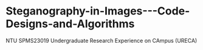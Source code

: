 # Steganography-in-Images---Code-Designs-and-Algorithms
NTU SPMS23019 Undergraduate Research Experience on CAmpus (URECA)

